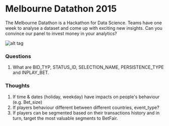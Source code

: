 Melbourne Datathon 2015 
==============================

The Melbourne Datathon is a Hackathon for Data Science.
Teams have one week to analyse a dataset and come up with exciting new insights. Can you convince our panel to invest money in your analytics?

![alt tag](http://m.c.lnkd.licdn.com/mpr/mpr/shrink_200_200/p/8/000/1f2/006/28181a6.jpg)

### Questions
1. What are BID_TYP, STATUS_ID, SELECTION_NAME, PERSISTENCE_TYPE and INPLAY_BET.

### Thoughts
1. If time & dates (holiday, weekday) have impacts on people's behaviour (e.g. Bet_size)
2. If players behaviour different between different countries, event_type?
3. If players can be segmented based on their transactions history and in turn, target the most valuable segments to BetFair.